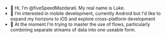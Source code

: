 - 👋 Hi, I’m @fiveSpeedMazdarati. My real name is Luke.
- 👀 I’m interested in mobile development, currently Android but I'd like to expand my horizons to iOS and explore cross-platform development
- 🌱 At the moment I'm trying to master the use of flows, particularly combining separate streams of data into one useable form.

<!---
fiveSpeedMazdarati/fiveSpeedMazdarati is a ✨ special ✨ repository because its `README.md` (this file) appears on your GitHub profile.
You can click the Preview link to take a look at your changes.
--->

